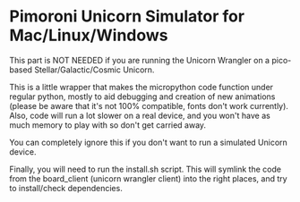 Pimoroni Unicorn Simulator for Mac/Linux/Windows 
================================================

This part is NOT NEEDED if you are running the Unicorn Wrangler
on a pico-based Stellar/Galactic/Cosmic Unicorn.

This is a little wrapper that makes the micropython code function
under regular python, mostly to aid debugging and creation of
new animations (please be aware that it's not 100% compatible,
fonts don't work currently). Also, code will run a lot slower on
a real device, and you won't have as much memory to play with
so don't get carried away.

You can completely ignore this if you don't want to run a 
simulated Unicorn device.

Finally, you will need to run the install.sh script. This will
symlink the code from the board_client (unicorn wrangler client)
into the right places, and try to install/check dependencies.
